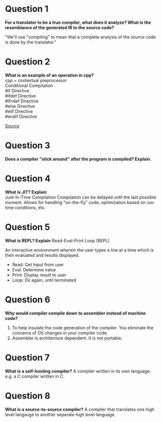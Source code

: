 
# Question 1
**For a translator to be a true compiler, what does it analyze? What is the resemblance of the generated IR to the source code?**

"We'll use "compiling" to mean that a complete analysis of the source code is done by the translator."


# Question 2
**What is an example of an operation in cpp?**  
cpp = contextual preprocessor  
Conditional Compilation  
#if Directive  
#ifdef Directive  
#ifndef Directive  
#else Directive  
#elif Directive  
#endif Directive  

[Source](https://www.geeksforgeeks.org/cc-preprocessors/#)


# Question 3
**Does a compiler "stick around" after the program is compiled? Explain.**

# Question 4
**What is JIT? Explain**  
Just-In-Time Compilation
Compilation can be delayed until the last possible moment.
Allows for handling "on-the-fly" code, optimization based on run-time conditions, etc.

# Question 5
**What is REPL? Explain**
Read-Eval-Print Loop (REPL)

An interactive environment wherein the user types a line at a time which is then evaluated and results displayed.

- Read: Get Input from user
- Eval: Determine value
- Print: Display result to user
- Loop: Do again, until terminated

# Question 6
**Why would compiler compile down to assembler instead of machine code?**
1. To help insulate the code generation of the compiler. You eliminate the concerns of OS changes in your compiler code.
2. Assembler is architecture dependent. It is not portable. 

# Question 7
**What is a self-hosting compiler?**
A compiler written in its own language.
e.g. a C compiler written in C.

# Question 8
**What is a source-to-source compiler?**
A compiler that translates one high level langauge to another separate high level language.


